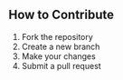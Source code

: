 ## How to Contribute
1. Fork the repository
2. Create a new branch
3. Make your changes
4. Submit a pull request
